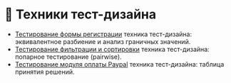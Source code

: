# 📔 Техники тест-дизайна

 <ul>
<li>  <a href="https://docs.google.com/spreadsheets/d/1WTq8_DieByWInxyMn0CZs-aa7yGIgkAxazQfS9ywN_s/edit?usp=sharing">Тестирование формы регистрации</a> техника тест-дизайна: эквивалентное разбиение и анализ граничных значений.
</li> 
<li>  <a href="https://docs.google.com/spreadsheets/d/1RrzNfS7uGdsZNsmlOb6DGVJSWGbi3sgQY_uTA22_Y-A/edit?gid=1058811821#gid=1058811821">Тестирование фильтрации и сортировки</a> техника тест-дизайна: попарное тестирование (pairwise). </li>
<li> <a href="https://docs.google.com/spreadsheets/d/1oPQorn-va0Tv_AmJNRfreFyGNCVX0SABEtZuGgHvexo/edit?gid=0#gid=0">Тестирование модуля оплаты Paypal</a> техника тест-дизайна: таблица принятия решений. </li>
</ul>



